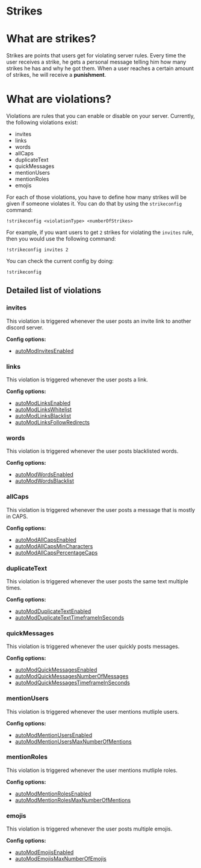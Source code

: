 # Strikes

# What are strikes?

Strikes are points that users get for violating server rules. Every time the user receives a strike, he gets a personal message telling him how many strikes he has and why he got them. When a user reaches a certain amount of strikes, he will receive a **punishment**.

# What are violations?

Violations are rules that you can enable or disable on your server. Currently, the following violations exist:

- invites
- links
- words
- allCaps
- duplicateText
- quickMessages
- mentionUsers
- mentionRoles
- emojis

For each of those violations, you have to define how many strikes will be given if someone violates it. You can do that by using the `strikeconfig` command:

```
!strikeconfig <violationType> <numberOfStrikes>
```

For example, if you want users to get `2` strikes for violating the `invites` rule, then you would use the following command:

```
!strikeconfig invites 2
```

You can check the current config by doing:

```
!strikeconfig
```

## Detailed list of violations

### invites

This violation is triggered whenever the user posts an invite link to another discord server.

**Config options:**

- [autoModInvitesEnabled](https://docs.invitemanager.co/bot/other/configs#automodinvitesenabled)


### links

This violation is triggered whenever the user posts a link.

**Config options:**

- [autoModLinksEnabled](https://docs.invitemanager.co/bot/other/configs#automodlinksenabled)
- [autoModLinksWhitelist](https://docs.invitemanager.co/bot/other/configs#automodlinkswhitelist)
- [autoModLinksBlacklist](https://docs.invitemanager.co/bot/other/configs#automodlinksblacklist)
- [autoModLinksFollowRedirects](https://docs.invitemanager.co/bot/other/configs#automodlinksfollowredirects)


### words

This violation is triggered whenever the user posts blacklisted words.

**Config options:**

- [autoModWordsEnabled](https://docs.invitemanager.co/bot/other/configs#automodwordsenabled)
- [autoModWordsBlacklist](https://docs.invitemanager.co/bot/other/configs#automodwordsblacklist)


### allCaps

This violation is triggered whenever the user posts a message that is mostly in CAPS.

**Config options:**

- [autoModAllCapsEnabled](https://docs.invitemanager.co/bot/other/configs#automodallcapsenabled)
- [autoModAllCapsMinCharacters](https://docs.invitemanager.co/bot/other/configs#automodallcapsmincharacters)
- [autoModAllCapsPercentageCaps](https://docs.invitemanager.co/bot/other/configs#automodallcapspercentagecaps)


### duplicateText

This violation is triggered whenever the user posts the same text multiple times.

**Config options:**

- [autoModDuplicateTextEnabled](https://docs.invitemanager.co/bot/other/configs#automodduplicatetextenabled)
- [autoModDuplicateTextTimeframeInSeconds](https://docs.invitemanager.co/bot/other/configs#automodduplicatetexttimeframeinseconds)


### quickMessages

This violation is triggered whenever the user quickly posts messages.

**Config options:**

- [autoModQuickMessagesEnabled](https://docs.invitemanager.co/bot/other/configs#automodquickmessagesenabled)
- [autoModQuickMessagesNumberOfMessages](https://docs.invitemanager.co/bot/other/configs#automodquickmessagesnumberofmessages)
- [autoModQuickMessagesTimeframeInSeconds](https://docs.invitemanager.co/bot/other/configs#automodquickmessagestimeframeinseconds)


### mentionUsers

This violation is triggered whenever the user mentions mutliple users.

**Config options:**

- [autoModMentionUsersEnabled](https://docs.invitemanager.co/bot/other/configs#automodmentionusersenabled)
- [autoModMentionUsersMaxNumberOfMentions](https://docs.invitemanager.co/bot/other/configs#automodmentionusersmaxnumberofmentions)


### mentionRoles

This violation is triggered whenever the user mentions mutliple roles.

**Config options:**

- [autoModMentionRolesEnabled](https://docs.invitemanager.co/bot/other/configs#automodmentionrolesenabled)
- [autoModMentionRolesMaxNumberOfMentions](https://docs.invitemanager.co/bot/other/configs#automodmentionrolesmaxnumberofmentions)


### emojis

This violation is triggered whenever the user posts multiple emojis.

**Config options:**

- [autoModEmojisEnabled](https://docs.invitemanager.co/bot/other/configs#automodemojisenabled)
- [autoModEmojisMaxNumberOfEmojis](https://docs.invitemanager.co/bot/other/configs#automodemojismaxnumberofemojis)
